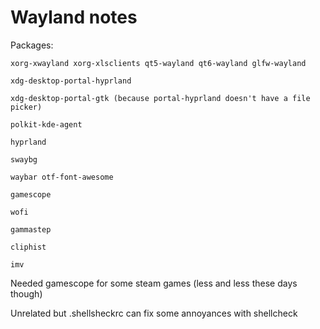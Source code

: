 # Wayland notes

Packages:

```
xorg-xwayland xorg-xlsclients qt5-wayland qt6-wayland glfw-wayland

xdg-desktop-portal-hyprland

xdg-desktop-portal-gtk (because portal-hyprland doesn't have a file picker)

polkit-kde-agent

hyprland

swaybg

waybar otf-font-awesome

gamescope

wofi

gammastep

cliphist

imv
```

Needed gamescope for some steam games (less and less these days though)

Unrelated but .shellsheckrc can fix some annoyances with shellcheck
